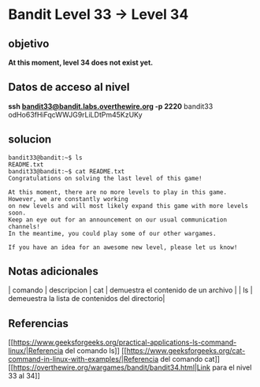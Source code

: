 # Bandit Level 33 -> Level 34



## objetivo
**At this moment, level 34 does not exist yet.**

## Datos de acceso al nivel
**ssh bandit33@bandit.labs.overthewire.org -p 2220**
bandit33
odHo63fHiFqcWWJG9rLiLDtPm45KzUKy

## solucion
```bash()
bandit33@bandit:~$ ls
README.txt
bandit33@bandit:~$ cat README.txt
Congratulations on solving the last level of this game!

At this moment, there are no more levels to play in this game. However, we are constantly working
on new levels and will most likely expand this game with more levels soon.
Keep an eye out for an announcement on our usual communication channels!
In the meantime, you could play some of our other wargames.

If you have an idea for an awesome new level, please let us know!
```

## Notas adicionales
| comando | descripcion
| cat | demuestra el contenido de un archivo |
| ls | demeuestra la lista de contenidos del directorio|

## Referencias
[[https://www.geeksforgeeks.org/practical-applications-ls-command-linux/|Referencia del comando ls]]
[[https://www.geeksforgeeks.org/cat-command-in-linux-with-examples/|Referencia del comando cat]]
[[https://overthewire.org/wargames/bandit/bandit34.html|Link para el nivel 33 al 34]]
